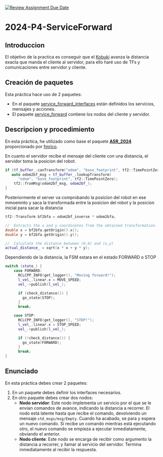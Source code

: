 [![Review Assignment Due Date](https://classroom.github.com/assets/deadline-readme-button-24ddc0f5d75046c5622901739e7c5dd533143b0c8e959d652212380cedb1ea36.svg)](https://classroom.github.com/a/oiTPsMcz)
# 2024-P4-ServiceForward
## Introduccion
El objetivo de la practica es conseguir que el [Kobuki](https://robots.ros.org/kobuki/) avanza la distancia exacta que manda el cliente al servidor, para ello haré uso de TFs y comunicaciones entre servidor y cliente.

## Creación de paquetes
Esta práctica hace uso de 2 paquetes:
- En el paquete [service_forward_interfaces](https://github.com/Docencia-fmrico/2024-p4-serviceforward-jmartinm2021/tree/main/service_forward_interfaces) están definidos los servicios, mensajes y acciones.
- El paquete [service_forward](https://github.com/Docencia-fmrico/2024-p4-serviceforward-jmartinm2021/tree/main/service_forward) contiene los nodos del cliente y servidor.

## Descripcion y procedimiento
En esta práctica, he utilizado como base el paquete [**ASR_2024**](https://github.com/Docencia-fmrico/ASR_2024) proporcionado por [fmrico](https://github.com/fmrico). 

En cuanto el servidor recibe el mensaje del cliente con una distancia, el servidor toma la posicion del robot.
```cpp
if (tf_buffer_.canTransform("odom", "base_footprint", tf2::TimePointZero, &error)) {
   auto odom2bf_msg = tf_buffer_.lookupTransform(
      "odom", "base_footprint", tf2::TimePointZero);
    tf2::fromMsg(odom2bf_msg, odom2bf_);
}
```

Posteriormente el server va comprobando la posicion del robot en ese mmoemnto y saca la transformada entre la posicion del robot y la posicion inicial para sacar la distancia
```cpp
tf2::Transform bf2bfa = odom2bf_inverse * odom2bfa;

//  Extracts the x and y coordinates from the obtained transformation.
double x = bf2bfa.getOrigin().x();
double y = bf2bfa.getOrigin().y();

//  Calculate the distance between (0,0) and (x,y)
actual_distance_ = sqrt(x * x + y * y);
```

Dependiendo de la distancia, la FSM estara en el estado FORWARD o STOP
```cpp
switch (state_) {
    case FORWARD:
      RCLCPP_INFO(get_logger(), "Moving forward!");
      l_vel_.linear.x = MOVE_SPEED;
      vel_->publish(l_vel_);

      if (check_distance()) {
        go_state(STOP);
      }
      break;

    case STOP:
      RCLCPP_INFO(get_logger(), "STOP!");
      l_vel_.linear.x = STOP_SPEED;
      vel_->publish(l_vel_);

      if (!check_distance()) {
        go_state(FORWARD);
      }
      break;
}
```

## Enunciado
En esta práctica debes crear 2 paquetes:

1. En un paquete debes definir los interfaces necesarios.
2. En otro paquete debes crear dos nodos:
    * **Nodo servidor**: Este nodo implementa un servicio por el que se le envían comandos de avance, indicando la distancia a recorrer. El nodo está latente hasta que recibe el comando, devolviendo un mensaje `std_msgs/msg/Empty`. Cuando ha acabado, se para y espera un nuevo comando. Si recibe un comando mientras está ejecutando otro, el nuevo comando se empieza a ejecutar inmediatamente, obviando el anterior.
    * **Nodo cliente**: Este nodo se encarga de recibir como argumento la distancia a recorrer, y llamar al servicio del servidor. Termina inmediatamente al recibir la respuesta.

